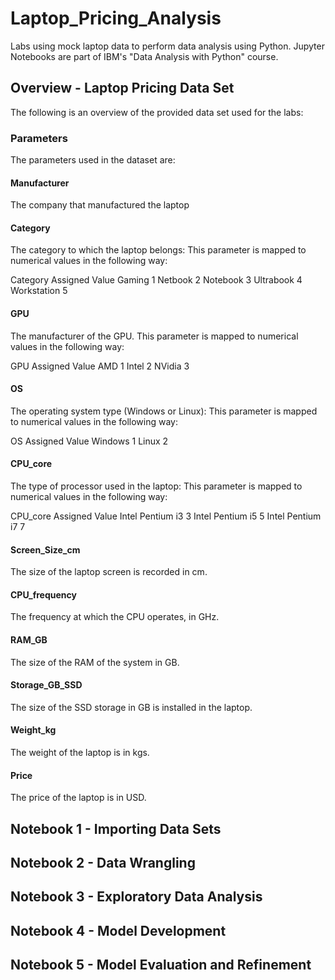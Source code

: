 # Laptop_Pricing_Analysis
Labs using mock laptop data to perform data analysis using Python. Jupyter Notebooks are part of IBM's "Data Analysis with Python" course.

## Overview - Laptop Pricing Data Set
The following is an overview of the provided data set used for the labs:

### Parameters
The parameters used in the dataset are:

#### Manufacturer
The company that manufactured the laptop

#### Category
The category to which the laptop belongs: This parameter is mapped to numerical values in the following way:

Category	    Assigned Value
Gaming	      1
Netbook	      2
Notebook	    3
Ultrabook	    4
Workstation	  5

#### GPU
The manufacturer of the GPU. This parameter is mapped to numerical values in the following way:

GPU	          Assigned Value
AMD	          1
Intel	        2
NVidia	      3

#### OS
The operating system type (Windows or Linux): This parameter is mapped to numerical values in the following way:

OS	          Assigned Value
Windows	      1
Linux	        2

#### CPU_core
The type of processor used in the laptop: This parameter is mapped to numerical values in the following way:

CPU_core	          Assigned Value
Intel Pentium i3	  3
Intel Pentium i5	  5
Intel Pentium i7	  7

#### Screen_Size_cm
The size of the laptop screen is recorded in cm.

#### CPU_frequency
The frequency at which the CPU operates, in GHz.

#### RAM_GB
The size of the RAM of the system in GB.

#### Storage_GB_SSD
The size of the SSD storage in GB is installed in the laptop.

#### Weight_kg
The weight of the laptop is in kgs.

#### Price
The price of the laptop is in USD.

## Notebook 1 - Importing Data Sets

## Notebook 2 - Data Wrangling

## Notebook 3 - Exploratory Data Analysis

## Notebook 4 - Model Development

## Notebook 5 - Model Evaluation and Refinement
